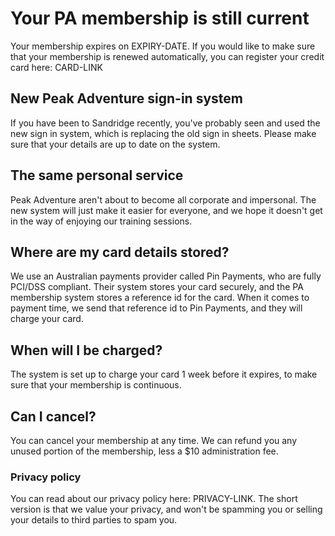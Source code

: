 # Your PA membership is still current
Your membership expires on EXPIRY-DATE.  If you would like to make sure that your membership is renewed automatically, you can register your credit card here: CARD-LINK

## New Peak Adventure sign-in system
If you have been to Sandridge recently, you've probably seen and used the new sign in system, which is replacing the old sign in sheets. Please make sure that your details are up to date on the system. 

## The same personal service
Peak Adventure aren't about to become all corporate and impersonal. The new system will just make it easier for everyone, and we hope it doesn't get in the way of enjoying  our training sessions.

## Where are my card details stored?
We use an Australian payments provider called Pin Payments, who are fully PCI/DSS compliant. Their system stores your card securely, and the PA membership system stores a reference id for the card. When it comes to payment time, we send that reference id to Pin Payments, and they will charge your card.

## When will I be charged?
The system is set up to charge your card 1 week before it expires, to make sure that your membership is continuous. 

## Can I cancel?
You can cancel your membership at any time. We can refund you any unused portion of the membership, less a $10 administration fee.

### Privacy policy
You can read about our privacy policy here: PRIVACY-LINK. The short version is that we value your privacy, and won't be spamming you or selling your details to third parties to spam you.




<!--stackedit_data:
eyJoaXN0b3J5IjpbLTM2MzIwNjI5N119
-->